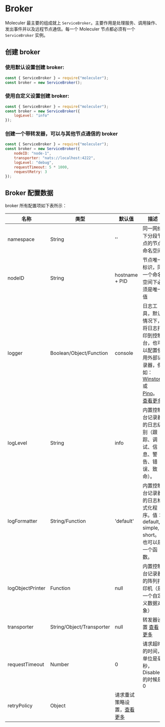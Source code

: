 # Broker

Moleculer 最主要的组成就上 `ServiceBroker`。主要作用是处理服务、调用操作、发出事件并以及远程节点通信。每一个 Moleculer 节点都必须有一个 `ServiceBroker` 实例。

## 创建 broker

### 使用默认设置创建 broker:

```javascript
const { ServiceBroker } = require("moleculer");
const broker = new ServiceBroker();
```

### 使用自定义设置创建 broker:

```javascript
const { ServiceBroker } = require("moleculer");
const broker = new ServiceBroker({
    logLevel: "info"
});
```

### 创建一个带转发器，可以与其他节点通信的 broker

```javascript
const { ServiceBroker } = require("moleculer");
const broker = new ServiceBroker({
    nodeID: "node-1",
    transporter: "nats://localhost:4222",
    logLevel: "debug",
    requestTimeout: 5 * 1000,
    requestRetry: 3
});
```

## Broker 配置数据

broker 所有配置项如下表所示：

| 名称 | 类型 | 默认值 | 描述 |
| --- | --- | --- | --- |
| namespace | String | '' |  同一网络下分段节点的节点命名空间 |
| nodeID | String | hostname + PID | 节点唯一标识，同一个命名空间下必须是唯一值 |
| logger | Boolean/Object/Function | console | 日志工具，默认情况下，将日志打印到控制台，也可以配置使用外部记录器，例如：[Winston](https://github.com/winstonjs/winston) 或 [Pino](https://github.com/pinojs/pino)。 [查看更多](https://moleculer.services/docs/0.13/logging.html) |
| logLevel | String | info | 内置控制台记录器的日志级别（跟踪、调试、信息、警告、错误、致命）。 |
| logFormatter | String/Function | 'default' | 内置控制台记录器的日志格式化程序。值：default, simple, short。也可以是一个函数。|
| logObjectPrinter | Function | null | 内置控制台记录器的阵列打印机（是一个自定义数据对象） |
| transporter | String/Object/Transporter | null | 转发器设置 [查看更多](https://moleculer.services/docs/0.13/networking.html) |
| requestTimeout | Number | 0 | 请求超时的时间，单位是毫秒，Disabled的时候是 0 |
| retryPolicy | Object | 请求重试策略设置，[查看更多](https://moleculer.services/docs/0.13/fault-tolerance.html#Retry) 
